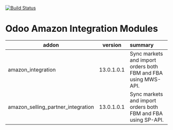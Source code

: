 [![Build Status](https://travis-ci.com/Domatix/amazon.svg?branch=13.0)](https://travis-ci.com/Domatix/amazon)

Odoo Amazon Integration Modules
================================

| addon        | version           | summary  |
| ------------- |:-------------:| :-----|
| amazon_integration |13.0.1.0.1  | Sync markets and import orders both FBM and FBA using MWS-API. |
| amazon_selling_partner_integration |13.0.1.0.1  | Sync markets and import orders both FBM and FBA using SP-API. |
